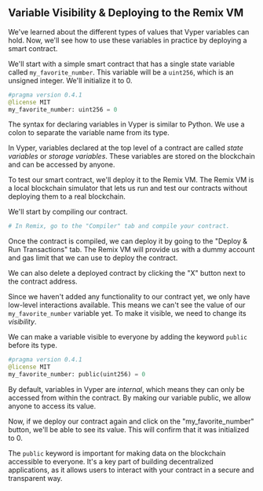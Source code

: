 ## Variable Visibility & Deploying to the Remix VM

We've learned about the different types of values that Vyper variables can hold. Now, we'll see how to use these variables in practice by deploying a smart contract.

We'll start with a simple smart contract that has a single state variable called `my_favorite_number`. This variable will be a `uint256`, which is an unsigned integer. We'll initialize it to 0.

```python
#pragma version 0.4.1
@license MIT
my_favorite_number: uint256 = 0
```

The syntax for declaring variables in Vyper is similar to Python. We use a colon to separate the variable name from its type.

In Vyper, variables declared at the top level of a contract are called _state variables_ or _storage variables_. These variables are stored on the blockchain and can be accessed by anyone.

To test our smart contract, we'll deploy it to the Remix VM. The Remix VM is a local blockchain simulator that lets us run and test our contracts without deploying them to a real blockchain.

We'll start by compiling our contract.

```bash
# In Remix, go to the "Compiler" tab and compile your contract.
```

Once the contract is compiled, we can deploy it by going to the "Deploy & Run Transactions" tab. The Remix VM will provide us with a dummy account and gas limit that we can use to deploy the contract.

We can also delete a deployed contract by clicking the "X" button next to the contract address.

Since we haven't added any functionality to our contract yet, we only have low-level interactions available. This means we can't see the value of our `my_favorite_number` variable yet. To make it visible, we need to change its _visibility_.

We can make a variable visible to everyone by adding the keyword `public` before its type.

```python
#pragma version 0.4.1
@license MIT
my_favorite_number: public(uint256) = 0
```

By default, variables in Vyper are _internal_, which means they can only be accessed from within the contract. By making our variable public, we allow anyone to access its value.

Now, if we deploy our contract again and click on the "my_favorite_number" button, we'll be able to see its value. This will confirm that it was initialized to 0.

The `public` keyword is important for making data on the blockchain accessible to everyone. It's a key part of building decentralized applications, as it allows users to interact with your contract in a secure and transparent way.
